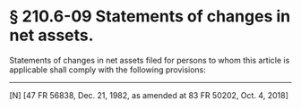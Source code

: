 # § 210.6-09   Statements of changes in net assets.

Statements of changes in net assets filed for persons to whom this article is applicable shall comply with the following provisions:



---

[N] [47 FR 56838, Dec. 21, 1982, as amended at 83 FR 50202, Oct. 4, 2018]





